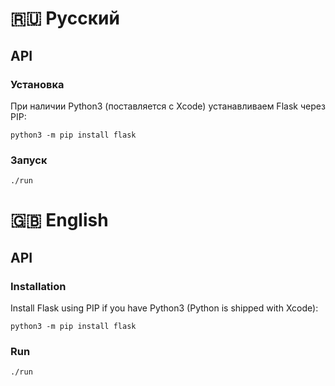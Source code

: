 # 🇷🇺 Русский

## API

### Установка

При наличии Python3 (поставляется с Xcode) устанавливаем Flask через PIP:

```
python3 -m pip install flask
```

### Запуск

```
./run
```

# 🇬🇧 English

## API

### Installation

Install Flask using PIP if you have Python3 (Python is shipped with Xcode):

```
python3 -m pip install flask
```

### Run

```
./run
```
